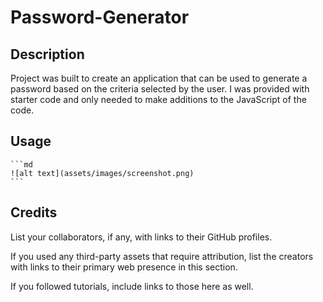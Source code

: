 # Password-Generator

## Description
Project was built to create an application that can be used to generate a password based on the criteria selected by the user. I was provided with starter code and only needed to make additions to the JavaScript of the code. 


## Usage



    ```md
    ![alt text](assets/images/screenshot.png)
    ```

## Credits

List your collaborators, if any, with links to their GitHub profiles.

If you used any third-party assets that require attribution, list the creators with links to their primary web presence in this section.

If you followed tutorials, include links to those here as well.

